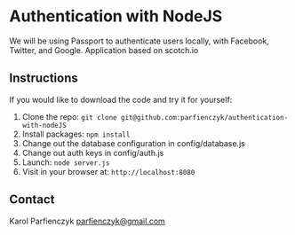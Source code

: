 # Authentication with NodeJS

We will be using Passport to authenticate users locally, with Facebook, Twitter, and Google.
Application based on scotch.io

## Instructions

If you would like to download the code and try it for yourself:

1. Clone the repo: `git clone git@github.com:parfienczyk/authentication-with-nodeJS`
2. Install packages: `npm install`
3. Change out the database configuration in config/database.js
4. Change out auth keys in config/auth.js
5. Launch: `node server.js`
6. Visit in your browser at: `http://localhost:8080`


## Contact

Karol Parfienczyk <parfienczyk@gmail.com>




